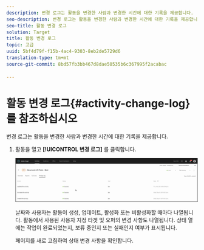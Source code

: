 ```yaml
---
description: 변경 로그는 활동을 변경한 사람과 변경한 시간에 대한 기록을 제공합니다.
seo-description: 변경 로그는 활동을 변경한 사람과 변경한 시간에 대한 기록을 제공합니다.
seo-title: 활동 변경 로그
solution: Target
title: 활동 변경 로그
topic: 고급
uuid: 5bf4d79f-f15b-4ac4-9303-8eb2de5729d6
translation-type: tm+mt
source-git-commit: 8bd57fb3bb467d8dae50535b6c367995f2acabac

---
```



# 활동 변경 로그{#activity-change-log}를 참조하십시오

변경 로그는 활동을 변경한 사람과 변경한 시간에 대한 기록을 제공합니다.

1. 활동을 열고 **[!UICONTROL 변경 로그]** 를 클릭합니다.

   ![활동 변경 로그](/help/c-activities/assets/change_log.png)

   날짜와 사용자는 활동이 생성, 업데이트, 활성화 또는 비활성화할 때마다 나열됩니다. 활동에서 사용된 사용자 지정 타겟 및 오퍼의 변경 사항도 나열됩니다. 상태 열에는 작업이 완료되었는지, 보류 중인지 또는 실패인지 여부가 표시됩니다.

   페이지를 새로 고침하여 상태 변경 사항을 확인합니다.
